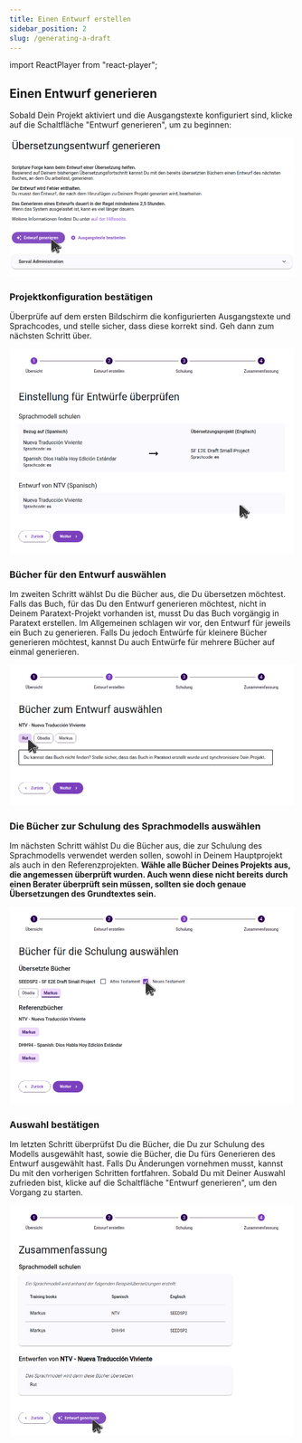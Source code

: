 ```yaml
---
title: Einen Entwurf erstellen
sidebar_position: 2
slug: /generating-a-draft
---
```


import ReactPlayer from "react-player";

<div class="player-wrapper"><ReactPlayer controls url="https://youtu.be/binHoeAGGvU" /></div>

## Einen Entwurf generieren

Sobald Dein Projekt aktiviert und die Ausgangstexte konfiguriert sind, klicke auf die Schaltfläche "Entwurf generieren", um zu beginnen:

![](./generate_draft_button.png)

### Projektkonfiguration bestätigen

Überprüfe auf dem ersten Bildschirm die konfigurierten Ausgangstexte und Sprachcodes, und stelle sicher, dass diese korrekt sind. Geh dann zum nächsten Schritt über.

![](./generate_draft_confirm_sources.png)

### Bücher für den Entwurf auswählen

Im zweiten Schritt wählst Du die Bücher aus, die Du übersetzen möchtest. Falls das Buch, für das Du den Entwurf generieren möchtest, nicht in Deinem Paratext-Projekt vorhanden ist, musst Du das Buch vorgängig in Paratext erstellen. Im Allgemeinen schlagen wir vor, den Entwurf für jeweils ein Buch zu generieren. Falls Du jedoch Entwürfe für kleinere Bücher generieren möchtest, kannst Du auch Entwürfe für mehrere Bücher auf einmal generieren.

![](./generate_draft_select_books_to_draft.png)

### Die Bücher zur Schulung des Sprachmodells auswählen

Im nächsten Schritt wählst Du die Bücher aus, die zur Schulung des Sprachmodells verwendet werden sollen, sowohl in Deinem Hauptprojekt als auch in den Referenzprojekten. **Wähle alle Bücher Deines Projekts aus, die angemessen überprüft wurden. Auch wenn diese nicht bereits durch einen Berater überprüft sein müssen, sollten sie doch genaue Übersetzungen des Grundtextes sein.**

![](./generate_draft_select_books_to_train.png)

### Auswahl bestätigen

Im letzten Schritt überprüfst Du die Bücher, die Du zur Schulung des Modells ausgewählt hast, sowie die Bücher, die Du fürs Generieren des Entwurf ausgewählt hast. Falls Du Änderungen vornehmen musst, kannst Du mit den vorherigen Schritten fortfahren. Sobald Du mit Deiner Auswahl zufrieden bist, klicke auf die Schaltfläche "Entwurf generieren", um den Vorgang zu starten.

![](./generate_draft_summary.png)